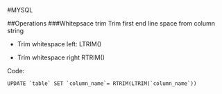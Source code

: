 #MYSQL

##Operations
###Whitepsace trim
Trim first end line space from column string
- Trim whitespace left:
LTRIM()

- Trim whitespace right 
RTRIM()

Code:

```
UPDATE `table` SET `column_name`= RTRIM(LTRIM(`column_name`))
```
